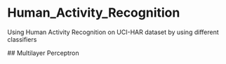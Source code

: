 # Human_Activity_Recognition
<p> Using Human Activity Recognition on UCI-HAR dataset by using different classifiers</p>
## Multilayer Perceptron
